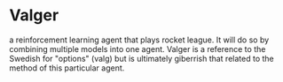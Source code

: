# Valger
 a reinforcement learning agent that plays rocket league. It will do so by combining multiple models into one agent.
 Valger is a reference to the Swedish for "options" (valg) but is ultimately giberrish that related to the method of this particular agent.
